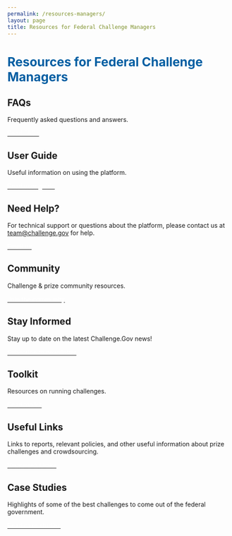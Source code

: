 ```yaml
---
permalink: /resources-managers/
layout: page
title: Resources for Federal Challenge Managers 
---
```

<h1 class="text-center mb-4 font-weight-bold" style="color: #005ea2;">Resources for Federal Challenge Managers</h1>
<div class="grid-row grid-gap">
  <div class="usa-width-one-half">
    <div class="usa-card">
      <div class="usa-card__body text-center">
        <i class="fas fa-question-circle" style="color: #005ea2; font-size: 3em; padding-bottom: 20px;" title="Read FAQs"></i>
        <h2 class="usa-card__heading">FAQs</h2>
        <p class="usa-card__text">Frequently asked questions and answers.</p>
        <a href="{{ site.baseurl }}/federal-agency-faqs/" class="usa-button usa-button--primary mb-0">
          <span style="color: #ffffff;">Read FAQs</span>
        </a>
      </div>
    </div>
  </div>
  <div class="usa-width-one-half">
    <div class="usa-card">
      <div class="usa-card__body text-center">
        <i class="fas fa-book-open" style="color: #005ea2; font-size: 3em; padding-bottom: 20px;" title="User guide"></i>
        <h2 class="usa-card__heading">User Guide</h2>
        <p class="usa-card__text">Useful information on using the platform.</p>
        <a href="{{ site.baseurl }}/cm-user-guide/" class="usa-button usa-button--primary mb-0">
          <span style="color: #ffffff;">Read user guide</span>
        </a>
      </div>
    </div>
  </div>
</div>
<div class="grid-row grid-gap">
  <div class="usa-width-one-half">
    <div class="usa-card">
      <div class="usa-card__body text-center">
        <i class="fas fa-laptop" style="color: #005ea2; font-size: 3em; padding-bottom: 20px;" title="Need Help"></i>
        <h2 class="usa-card__heading">Need Help?</h2>
        <p class="usa-card__text">For technical support or questions about the platform, please contact us at <a href="mailto:team@challenge.gov" class="link">team@challenge.gov</a> for help. </p>
        <a href="mailto:team@challenge.gov" class="usa-button usa-button--primary mb-0">
          <span style="color: #ffffff;">Email us</span>
        </a>
      </div>
    </div>
  </div>
  <div class="usa-width-one-half">
    <div class="usa-card">
      <div class="usa-card__body text-center">
        <i class="fas fa-users" style="color: #005ea2; font-size: 3em; padding-bottom: 20px;" title="Community"></i>
        <h2 class="usa-card__heading">Community</h2>
        <p class="usa-card__text">Challenge &amp; prize community resources.</p>
        <a href="{{ site.baseurl }}/community/" class="usa-button usa-button--primary mb-0">
          <span style="color: #ffffff;">Join the community</span>
        </a>
      </div>
    </div>
  </div>
</div>
<div class="grid-row grid-gap">
  <div class="usa-width-one-half">
    <div class="usa-card">
      <div class="usa-card__body text-center">
        <i class="fas fa-envelope" style="color: #005ea2; padding-bottom: 20px; font-size: 3em;" title="Subscribe to newsletter"></i>
        <h2 class="usa-card__heading">Stay Informed</h2>
        <p class="usa-card__text">Stay up to date on the latest Challenge.Gov news!</p>
        <a href="https://public.govdelivery.com/accounts/USGSATTS/subscriber/topics?qsp=USGSATTS_6" class="usa-button usa-button--primary mb-0">
          <span style="color: #ffffff;">Subscribe to newsletter</span>
        </a>
      </div>
    </div>
  </div>
  <div class="usa-width-one-half">
    <div class="usa-card">
      <div class="usa-card__body text-center">
        <i class="fas fa-toolbox" style="color: #005ea2; padding-bottom: 20px; font-size: 3em;" title="Read our FAQs"></i>
        <h2 class="usa-card__heading">Toolkit</h2>
        <p class="usa-card__text">Resources on running challenges.</p>
        <a href="{{ site.baseurl }}/assets/document-library/Challenge-Gov-Federal-Agency-Toolkit.pdf" class="usa-button usa-button--primary mb-0">
          <span style="color: #ffffff;">Read toolkit</span>
        </a>
      </div>
    </div>
  </div>
</div>
<div class="grid-row grid-gap">
  <div class="usa-width-one-half">
    <div class="usa-card">
      <div class="usa-card__body text-center">
        <i class="fas fa-link" style="color: #005ea2; padding-bottom: 20px; font-size: 3em;" title="Useful links"></i>
        <h2 class="usa-card__heading">Useful Links</h2>
        <p class="usa-card__text">Links to reports, relevant policies, and other useful information about prize challenges and crowdsourcing.</p>
        <a href="{{ site.baseurl }}/toolkit/resources/" class="usa-button usa-button--primary mb-0">
          <span style="color: #ffffff;">View useful links</span>
        </a>
      </div>
    </div>
  </div>
  <div class="usa-width-one-half">
    <div class="usa-card">
      <div class="usa-card__body text-center">
        <i class="fas fa-suitcase" style="color: #005ea2; padding-bottom: 20px; font-size: 3em;" title="Case studies"></i>
        <h2 class="usa-card__heading">Case Studies</h2>
        <p class="usa-card__text">Highlights of some of the best challenges to come out of the federal government.</p>
        <a href="{{ site.baseurl }}/toolkit/case-studies/" class="usa-button usa-button--primary mb-0">
          <span style="color: #ffffff;">Read case studies</span>
        </a>
      </div>
    </div>
  </div>
</div>